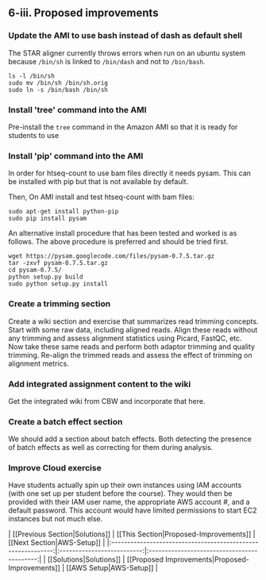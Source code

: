 ## 6-iii. Proposed improvements

### Update the AMI to use bash instead of dash as default shell
The STAR aligner currently throws errors when run on an ubuntu system because `/bin/sh` is linked to `/bin/dash` and not to `/bin/bash`.

```
ls -l /bin/sh
sudo mv /bin/sh /bin/sh.orig
sudo ln -s /bin/bash /bin/sh
```

### Install 'tree' command into the AMI
Pre-install the `tree` command in the Amazon AMI so that it is ready for students to use

### Install 'pip' command into the AMI
In order for htseq-count to use bam files directly it needs pysam. This can be installed with pip but that is not available by default.

Then, On AMI install and test htseq-count with bam files:
```
sudo apt-get install python-pip
sudo pip install pysam
```

An alternative install procedure that has been tested and worked is as follows. The above procedure is preferred and should be tried first.

```cd ~/bin/
wget https://pysam.googlecode.com/files/pysam-0.7.5.tar.gz
tar -zxvf pysam-0.7.5.tar.gz
cd pysam-0.7.5/
python setup.py build
sudo python setup.py install
```

### Create a trimming section 
Create a wiki section and exercise that summarizes read trimming concepts. Start with some raw data, including aligned reads.  Align these reads without any trimming and assess alignment statistics using Picard, FastQC, etc.  Now take these same reads and perform both adaptor trimming and quality trimming.  Re-align the trimmed reads and assess the effect of trimming on alignment metrics.

### Add integrated assignment content to the wiki
Get the integrated wiki from CBW and incorporate that here.

### Create a batch effect section
We should add a section about batch effects.  Both detecting the presence of batch effects as well as correcting for them during analysis.

### Improve Cloud exercise
Have students actually spin up their own instances using IAM accounts (with one set up per student before the course). They would then be provided with their IAM user name, the appropriate AWS account #, and a default password. This account would have limited permissions to start EC2 instances but not much else.


| [[Previous Section|Solutions]]       | [[This Section|Proposed-Improvements]] | [[Next Section|AWS-Setup]]   |
|:------------------------------------------------------------:|:--------------------------:|:-------------------------------------------:|
| [[Solutions|Solutions]] | [[Proposed Improvements|Proposed-Improvements]]    | [[AWS Setup|AWS-Setup]] |